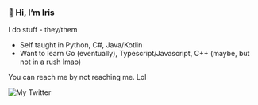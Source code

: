   
### 👋 Hi, I’m Iris   

I do stuff - they/them
- Self taught in Python, C#, Java/Kotlin
- Want to learn Go (eventually), Typescript/Javascript, C++ (maybe, but not in a rush lmao)

You can reach me by not reaching me. Lol

![My Twitter](https://img.shields.io/twitter/follow/iryisal?color=aa7dc9&label=twitter&logo=twitter&style=for-the-badge?link=https://twitter.com/iryisal)
